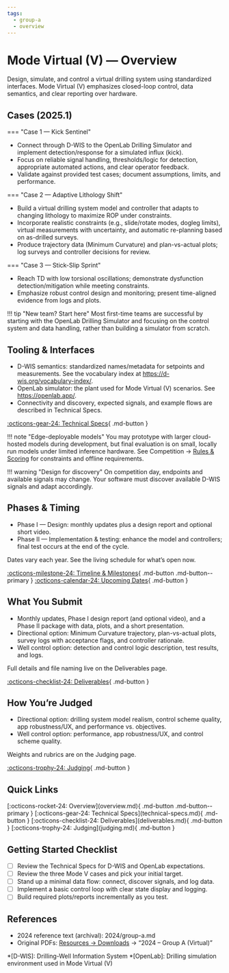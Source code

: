 ```yaml
---
tags:
  - group-a
  - overview
---
```


# Mode Virtual (V) — Overview

Design, simulate, and control a virtual drilling system using standardized interfaces. Mode Virtual (V) emphasizes closed-loop control, data semantics, and clear reporting over hardware.

## Cases (2025.1)

=== "Case 1 — Kick Sentinel"

- Connect through D-WIS to the OpenLab Drilling Simulator and implement detection/response for a simulated influx (kick).
- Focus on reliable signal handling, thresholds/logic for detection, appropriate automated actions, and clear operator feedback.
- Validate against provided test cases; document assumptions, limits, and performance.

=== "Case 2 — Adaptive Lithology Shift"

- Build a virtual drilling system model and controller that adapts to changing lithology to maximize ROP under constraints.
- Incorporate realistic constraints (e.g., slide/rotate modes, dogleg limits), virtual measurements with uncertainty, and automatic re-planning based on as-drilled surveys.
- Produce trajectory data (Minimum Curvature) and plan-vs-actual plots; log surveys and controller decisions for review.

=== "Case 3 — Stick-Slip Sprint"

- Reach TD with low torsional oscillations; demonstrate dysfunction detection/mitigation while meeting constraints.
- Emphasize robust control design and monitoring; present time-aligned evidence from logs and plots.

!!! tip "New team? Start here"
    Most first-time teams are successful by starting with the OpenLab Drilling Simulator and focusing on the control system and data handling, rather than building a simulator from scratch.

## Tooling & Interfaces

- D-WIS semantics: standardized names/metadata for setpoints and measurements. See the vocabulary index at https://d-wis.org/vocabulary-index/.
- OpenLab simulator: the plant used for Mode Virtual (V) scenarios. See https://openlab.app/.
- Connectivity and discovery, expected signals, and example flows are described in Technical Specs.

[:octicons-gear-24: Technical Specs](technical-specs.md){ .md-button }

!!! note "Edge-deployable models"
    You may prototype with larger cloud-hosted models during development, but final evaluation is on small, locally run models under limited inference hardware. See Competition → [Rules & Scoring](../../competition/rules-scoring.md) for constraints and offline requirements.

!!! warning "Design for discovery"
    On competition day, endpoints and available signals may change. Your software must discover available D-WIS signals and adapt accordingly.

## Phases & Timing

- Phase I — Design: monthly updates plus a design report and optional short video.
- Phase II — Implementation & testing: enhance the model and controllers; final test occurs at the end of the cycle.

Dates vary each year. See the living schedule for what’s open now.

[:octicons-milestone-24: Timeline & Milestones](../../competition/timeline.md){ .md-button .md-button--primary }
[:octicons-calendar-24: Upcoming Dates](../../competition/upcoming.md){ .md-button }

## What You Submit

- Monthly updates, Phase I design report (and optional video), and a Phase II package with data, plots, and a short presentation.
- Directional option: Minimum Curvature trajectory, plan-vs-actual plots, survey logs with acceptance flags, and controller rationale.
- Well control option: detection and control logic description, test results, and logs.

Full details and file naming live on the Deliverables page.

[:octicons-checklist-24: Deliverables](deliverables.md){ .md-button }

## How You’re Judged

- Directional option: drilling system model realism, control scheme quality, app robustness/UX, and performance vs. objectives.
- Well control option: performance, app robustness/UX, and control scheme quality.

Weights and rubrics are on the Judging page.

[:octicons-trophy-24: Judging](judging.md){ .md-button }

## Quick Links

<div class="btn-row" markdown>
[:octicons-rocket-24: Overview](overview.md){ .md-button .md-button--primary }
[:octicons-gear-24: Technical Specs](technical-specs.md){ .md-button }
[:octicons-checklist-24: Deliverables](deliverables.md){ .md-button }
[:octicons-trophy-24: Judging](judging.md){ .md-button }
</div>

## Getting Started Checklist

- [ ] Review the Technical Specs for D-WIS and OpenLab expectations.
- [ ] Review the three Mode V cases and pick your initial target.
- [ ] Stand up a minimal data flow: connect, discover signals, and log data.
- [ ] Implement a basic control loop with clear state display and logging.
- [ ] Build required plots/reports incrementally as you test.

## References

- 2024 reference text (archival): 2024/group-a.md
- Original PDFs: [Resources → Downloads](../../resources/downloads.md) → “2024 – Group A (Virtual)”

*[D-WIS]: Drilling-Well Information System
*[OpenLab]: Drilling simulation environment used in Mode Virtual (V)
